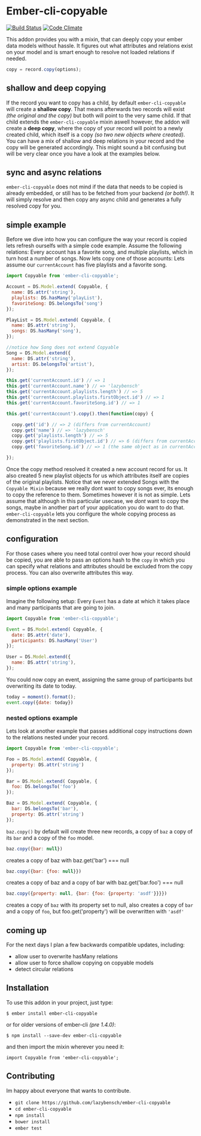 # Ember-cli-copyable
[![Build Status](https://travis-ci.org/lazybensch/ember-cli-copyable.svg)](https://travis-ci.org/lazybensch/ember-cli-copyable)
[![Code Climate](https://codeclimate.com/github/lazybensch/ember-cli-copyable/badges/gpa.svg)](https://codeclimate.com/github/lazybensch/ember-cli-copyable)

This addon provides you with a mixin, that can deeply copy your ember data models without hassle. It figures out what attributes and relations exist on your model and is smart enough to resolve not loaded relations if needed.

```javascript
copy = record.copy(options);
```

## shallow and deep copying

If the record you want to copy has a child, by default `ember-cli-copyable` will create a **shallow copy**. That means afterwards two records will exist *(the original and the copy)* but both will point to the very same child. If that child extends the `ember-cli-copyable` mixin aswell however, the addon will create a **deep copy**, where the copy of your record will point to a newly created child, which itself is a copy *(so two new objects where created)*. You can have a mix of shallow and deep relations in your record and the copy will be generated accordingly. This might sound a bit confusing but will be very clear once you have a look at the examples below.

## sync and async relations

`ember-cli-copyable` does not mind if the data that needs to be copied is already embedded, or still has to be fetched from your backend *(or both!)*. It will simply resolve and then copy any async child and generates a fully resolved copy for you.

## simple example

Before we dive into how you can configure the way your record is copied lets refresh ourselfs with a simple code example. Assume the following relations: Every account has a favorite song, and multiple playlists, which in turn host a number of songs. Now lets copy one of those accounts: Lets assume our `currentAccount` has five playlists and a favorite song.


```javascript
import Copyable from 'ember-cli-copyable';

Account = DS.Model.extend( Copyable, {
  name: DS.attr('string'),
  playlists: DS.hasMany('playList'),
  favoriteSong: DS.belongsTo('song')
});

PlayList = DS.Model.extend( Copyable, {
  name: DS.attr('string'),
  songs: DS.hasMany('song'),
});

//notice how Song does not extend Copyable
Song = DS.Model.extend({
  name: DS.attr('string'),
  artist: DS.belongsTo('artist'),
});
```


```javascript
this.get('currentAccount.id') // => 1
this.get('currentAccount.name') // => 'lazybensch'
this.get('currentAccount.playlists.length') // => 5
this.get('currentAccount.playlists.firstObject.id') // => 1
this.get('currentAccount.favoriteSong.id') // => 1

this.get('currentAccount').copy().then(function(copy) {

  copy.get('id') // => 2 (differs from currentAccount)
  copy.get('name') // => 'lazybensch'
  copy.get('playlists.length') // => 5
  copy.get('playlists.firstObject.id') // => 6 (differs from currentAccount)
  copy.get('favoriteSong.id') // => 1 (the same object as in currentAccount.favoriteSong)

});
```

Once the copy method resolved it created a new account record for us. It also created 5 new playlist objects for us which attributes itself are copies of the original playlists. Notice that we never extended Songs with the `Copyable Mixin` because we really dont want to copy songs ever, its enough to copy the reference to them. Sometimes however it is not as simple. Lets assume that although in this particular usecase, we *dont* want to copy the songs, maybe in another part of your application you do want to do that. `ember-cli-copyable` lets you configure the whole copying process as demonstrated in the next section.



## configuration

For those cases where you need total control over how your record should be copied, you are able to pass an options hash to the `copy` in which you can specify what relations and attributes should be excluded from the copy process. You can also overwrite attributes this way.

### simple options example

Imagine the following setup: Every `Event` has a date at which it takes place and many participants that are going to join.

```javascript
import Copyable from 'ember-cli-copyable';

Event = DS.Model.extend( Copyable, {
  date: DS.attr('date'),
  participants: DS.hasMany('User')
});

User = DS.Model.extend({
  name: DS.attr('string'),
});
```

You could now copy an event, assigning the same group of participants but overwriting its date to today.

```javascript
today = moment().format();
event.copy({date: today})
```

### nested options example

Lets look at another example that passes additional copy instructions down to the relations nested under your record.

```javascript
import Copyable from 'ember-cli-copyable';

Foo = DS.Model.extend( Copyable, {
  property: DS.attr('string')
});

Bar = DS.Model.extend( Copyable, {
  foo: DS.belongsTo('foo')
});

Baz = DS.Model.extend( Copyable, {
  bar: DS.belongsTo('bar'),
  property: DS.attr('string')
});

```

`baz.copy()` by default will create three new records, a copy of `baz` a copy of its `bar` and a copy of the `foo` model.

```javascript
baz.copy({bar: null})

```
creates a copy of baz with baz.get('bar') === null


```javascript
baz.copy({bar: {foo: null}})
```
creates a copy of baz and a copy of bar with baz.get('bar.foo') === null


```javascript
baz.copy({property: null, {bar: {foo: {property: 'asdf'}}}})
```

creates a copy of `baz` with its property set to null, also creates a copy of `bar` and a copy of `foo`, but foo.get('property') will be overwritten with `'asdf'`


## coming up

For the next days I plan a few backwards compatible updates, including:

* allow user to overwrite hasMany relations
* allow user to force shallow copying on copyable models
* detect circular relations

## Installation

To use this addon in your project, just type:
```
$ ember install ember-cli-copyable
```
or for older versions of ember-cli *(pre 1.4.0)*:
```
$ npm install --save-dev ember-cli-copyable
```
and then import the mixin wherever you need it:
```
import Copyable from 'ember-cli-copyable';
```

## Contributing

Im happy about everyone that wants to contribute.

* `git clone https://github.com/lazybensch/ember-cli-copyable`
* `cd ember-cli-copyable`
* `npm install`
* `bower install`
* `ember test`
